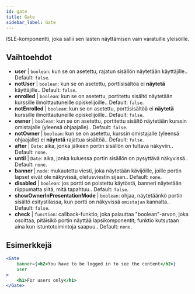 ```yaml
---
id: gate 
title: Gate
sidebar_label: Gate
---
```


ISLE-komponentti, joka sallii sen lasten näyttämisen vain varatuille yleisöille.

## Vaihtoehdot

* __user__ | `boolean`: kun se on asetettu, rajatun sisällön näytetään käyttäjille.. Default: `false`.
* __notUser__ | `boolean`: kun se on asetettu, porttisisältöä ei **näytetä** käyttäjille.. Default: `false`.
* __enrolled__ | `boolean`: kun se on asetettu, portitettu sisältö näytetään kurssille ilmoittautuneille opiskelijoille.. Default: `false`.
* __notEnrolled__ | `boolean`: kun se on asetettu, porttisisältöä ei **näytetä** kurssille ilmoittautuneille opiskelijoille.. Default: `false`.
* __owner__ | `boolean`: kun se on asetettu, portitettu sisältö näytetään kurssin omistajalle (yleensä ohjaajalle).. Default: `false`.
* __notOwner__ | `boolean`: kun se on asetettu, kurssin omistajalle (yleensä ohjaajalle) ei **näytetä** rajattua sisältöä.. Default: `false`.
* __after__ | `Date`: aika, jonka jälkeen portin sisällön on tultava näkyviin.. Default: `none`.
* __until__ | `Date`: aika, jonka kuluessa portin sisällön on pysyttävä näkyvissä.. Default: `none`.
* __banner__ | `node`: mukautettu viesti, joka näytetään kävijöille, joille portin lapset eivät ole näkyvissä, oletusviestin sijaan.. Default: `none`.
* __disabled__ | `boolean`: jos portti on poistettu käytöstä, banneri näytetään riippumatta siitä, mitä tapahtuu.. Default: `false`.
* __showOwnerInPresentationMode__ | `boolean`: ohjaa, näytetäänkö portin sisältö esitystilassa, kun portti on näkyvissä `omistajan` kannalta.. Default: `false`.
* __check__ | `function`: callback-funktio, joka palauttaa "boolean"-arvon, joka osoittaa, pitäisikö portin näyttää lapsikomponentit; funktio kutsutaan aina kun istuntotoimintoja saapuu.. Default: `none`.


## Esimerkkejä

```jsx live
<Gate 
    banner={<h2>You have to be logged in to see the content</h2>}
    user 
>
    <h1>For users only</h1>
</Gate>
``` 



